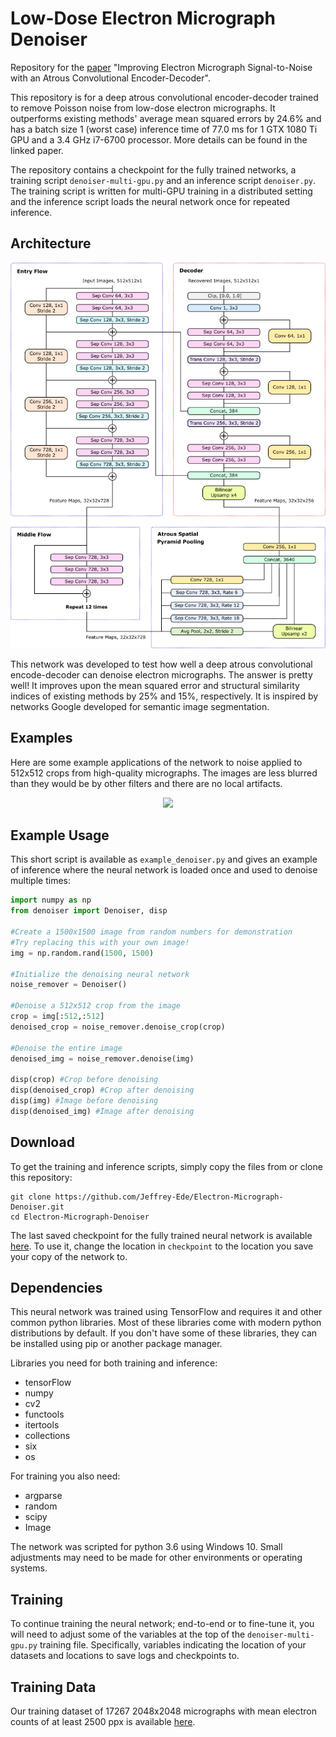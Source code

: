 # Low-Dose Electron Micrograph Denoiser

Repository for the [paper](https://arxiv.org/abs/1807.11234) "Improving Electron Micrograph Signal-to-Noise with an Atrous Convolutional Encoder-Decoder".

This repository is for a deep atrous convolutional encoder-decoder trained to remove Poisson noise from low-dose electron micrographs. It outperforms existing methods' average mean squared errors by 24.6% and has a batch size 1 (worst case) inference time of 77.0 ms for 1 GTX 1080 Ti GPU and a 3.4 GHz i7-6700 processor. More details can be found in the linked paper.

The repository contains a checkpoint for the fully trained networks, a training script `denoiser-multi-gpu.py` and an inference script `denoiser.py`. The training script is written for multi-GPU training in a distributed setting and the inference script loads the neural network once for repeated inference.

## Architecture

<p align="center">
  <img src="noise-removal-nn.png">
</p>

This network was developed to test how well a deep atrous convolutional encode-decoder can denoise electron micrographs. The answer is pretty well! It improves upon the mean squared error and structural similarity indices of existing methods by 25% and 15%, respectively. It is inspired by networks Google developed for semantic image segmentation.

## Examples

Here are some example applications of the network to noise applied to 512x512 crops from high-quality micrographs. The images are less blurred than they would be by other filters and there are no local artifacts.

<p align="center">
  <img src="examples1.png">
</p>

## Example Usage

This short script is available as `example_denoiser.py` and gives an example of inference where the neural network is loaded once and used to denoise multiple times:

```python
import numpy as np
from denoiser import Denoiser, disp

#Create a 1500x1500 image from random numbers for demonstration
#Try replacing this with your own image!
img = np.random.rand(1500, 1500)

#Initialize the denoising neural network
noise_remover = Denoiser()

#Denoise a 512x512 crop from the image
crop = img[:512,:512]
denoised_crop = noise_remover.denoise_crop(crop)

#Denoise the entire image
denoised_img = noise_remover.denoise(img)

disp(crop) #Crop before denoising
disp(denoised_crop) #Crop after denoising
disp(img) #Image before denoising
disp(denoised_img) #Image after denoising
```

## Download

To get the training and inference scripts, simply copy the files from or clone this repository:

```
git clone https://github.com/Jeffrey-Ede/Electron-Micrograph-Denoiser.git
cd Electron-Micrograph-Denoiser
```

The last saved checkpoint for the fully trained neural network is available [here](https://drive.google.com/open?id=1ehfRekaNUc1NJzjXeyhF3Tv9kOVWt8wN). To use it, change the location in `checkpoint` to the location you save your copy of the network to.

## Dependencies

This neural network was trained using TensorFlow and requires it and other common python libraries. Most of these libraries come with modern python distributions by default. If you don't have some of these libraries, they can be installed using pip or another package manager. 

Libraries you need for both training and inference:

* tensorFlow
* numpy
* cv2
* functools
* itertools
* collections
* six
* os

For training you also need:

* argparse
* random
* scipy
* Image

The network was scripted for python 3.6 using Windows 10. Small adjustments may need to be made for other environments or operating systems.

## Training

To continue training the neural network; end-to-end or to fine-tune it, you will need to adjust some of the variables at the top of the `denoiser-multi-gpu.py` training file. Specifically, variables indicating the location of your datasets and locations to save logs and checkpoints to.


## Training Data

Our training dataset of 17267 2048x2048 micrographs with mean electron counts of at least 2500 ppx is available [here](https://warwick.ac.uk/fac/sci/physics/research/condensedmatt/microscopy/research/machinelearning/).
